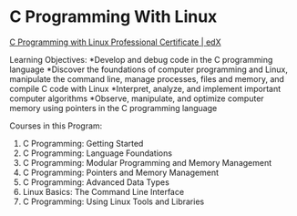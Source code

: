 # C Programming With Linux

[C Programming with Linux Professional Certificate | edX](https://www.edx.org/professional-certificate/dartmouth-imtx-c-programming-with-linux)

Learning Objectives: 
*Develop and debug code in the C programming language
*Discover the foundations of computer programming and Linux, manipulate the command line, manage processes, files and memory, and compile C code with Linux
*Interpret, analyze, and implement important computer algorithms
*Observe, manipulate, and optimize computer memory using pointers in the C programming language

Courses in this Program:
1. C Programming: Getting Started
2. C Programming: Language Foundations
3. C Programming: Modular Programming and Memory Management
4. C Programming: Pointers and Memory Management
5. C Programming: Advanced Data Types
6. Linux Basics: The Command Line Interface
7. C Programming: Using Linux Tools and Libraries
